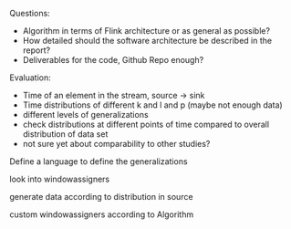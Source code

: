 
Questions:
- Algorithm in terms of Flink architecture or as general as possible?
- How detailed should the software architecture be described in the report?
- Deliverables for the code, Github Repo enough?

Evaluation:
- Time of an element in the stream, source -> sink
- Time distributions of different k and l and p (maybe not enough data)
- different levels of generalizations
- check distributions at different points of time compared to overall distribution of data set
- not sure yet about comparability to other studies?


Define a language to define the generalizations

look into windowassigners

generate data according to distribution in source

custom windowassigners according to Algorithm
